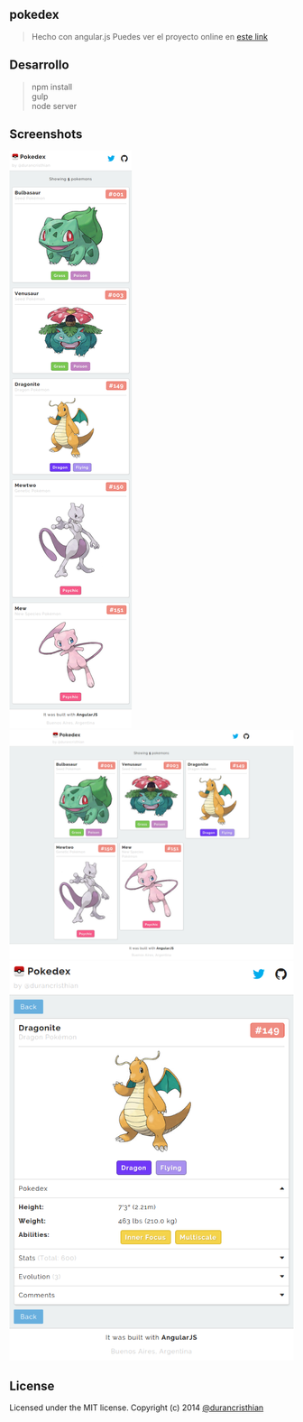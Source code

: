 pokedex
----------

> Hecho con angular.js
> Puedes ver el proyecto online en [este link](http://cduran-pokedex.herokuapp.com/)

Desarrollo
----------
> npm install <br>
> gulp <br>
> node server

Screenshots
----------
![pokedex](https://raw.githubusercontent.com/durancristhian/pokedex/master/screenshots/website-1.png)
![pokedex](https://raw.githubusercontent.com/durancristhian/pokedex/master/screenshots/website-2.png)
![pokedex](https://raw.githubusercontent.com/durancristhian/pokedex/master/screenshots/website-3.png)

License
----------
Licensed under the MIT license.
Copyright (c) 2014 [@durancristhian](https://twitter.com/DuranCristhian)
